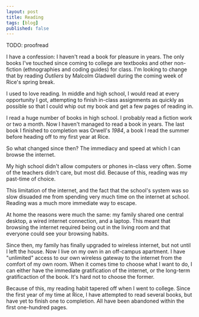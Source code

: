 ```yaml
---
layout: post
title: Reading
tags: [blog]
published: false
---
```


TODO: proofread

I have a confession: I haven't read a book for pleasure in years. The only books I've touched since coming to college are textbooks and other non-fiction (ethnographies and coding guides) for class. I'm looking to change that by reading *Outliers* by Malcolm Gladwell during the coming week of Rice's spring break.

I used to love reading. In middle and high school, I would read at every opportunity I got, attempting to finish in-class assignments as quickly as possible so that I could whip out my book and get a few pages of reading in.

I read a huge number of books in high school. I probably read a fiction work or two a month. Now I haven't managed to read a book in years. The last book I finished to completion was Orwell's *1984*, a book I read the summer before heading off to my first year at Rice.

So what changed since then? The immediacy and speed at which I can browse the internet.

My high school didn't allow computers or phones in-class very often. Some of the teachers didn't care, but most did. Because of this, reading was my past-time of choice.

This limitation of the internet, and the fact that the school's system was so slow disuaded me from spending very much time on the internet at school. Reading was a much more immediate way to escape.

At home the reasons were much the same: my family shared one central desktop, a wired internet connection, and a laptop. This meant that browsing the internet required being out in the living room and that everyone could see your browsing habits.

Since then, my family has finally upgraded to wireless internet, but not until I left the house. Now I live on my own in an off-campus apartment. I have "unlimited" access to our own wireless gateway to the internet from the comfort of my own room. When it comes time to choose what I want to do, I can either have the immediate gratification of the internet, or the long-term gratificaction of the book. It's hard not to choose the former.

Because of this, my reading habit tapered off when I went to college. Since the first year of my time at Rice, I have attempted to read several books, but have yet to finish one to completion. All have been abandoned within the first one-hundred pages.
